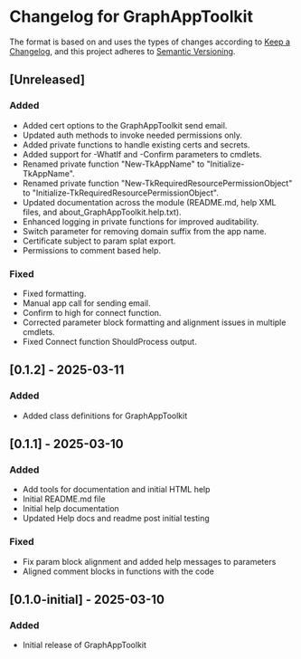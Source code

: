 # Changelog for GraphAppToolkit

The format is based on and uses the types of changes according to [Keep a Changelog](https://keepachangelog.com/en/1.0.0/),
and this project adheres to [Semantic Versioning](https://semver.org/spec/v2.0.0.html).

## [Unreleased]

### Added

- Added cert options to the GraphAppToolkit send email.
- Updated auth methods to invoke needed permissions only.
- Added private functions to handle existing certs and secrets.
- Added support for -WhatIf and -Confirm parameters to cmdlets.
- Renamed private function "New-TkAppName" to "Initialize-TkAppName".
- Renamed private function "New-TkRequiredResourcePermissionObject" to "Initialize-TkRequiredResourcePermissionObject".
- Updated documentation across the module (README.md, help XML files, and about_GraphAppToolkit.help.txt).
- Enhanced logging in private functions for improved auditability.
- Switch parameter for removing domain suffix from the app name.
- Certificate subject to param splat export.
- Permissions to comment based help.

### Fixed

- Fixed formatting.
- Manual app call for sending email.
- Confirm to high for connect function.
- Corrected parameter block formatting and alignment issues in multiple cmdlets.
- Fixed Connect function ShouldProcess output.

## [0.1.2] - 2025-03-11

### Added

- Added class definitions for GraphAppToolkit

## [0.1.1] - 2025-03-10

### Added

- Add tools for documentation and initial HTML help
- Initial README.md file
- Initial help documentation
- Updated Help docs and readme post initial testing

### Fixed

- Fix param block alignment and added help messages to parameters
- Aligned comment blocks in functions with the code

## [0.1.0-initial] - 2025-03-10

### Added

- Initial release of GraphAppToolkit
